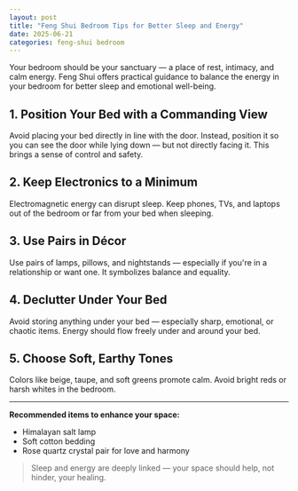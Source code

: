 ```yaml
---
layout: post
title: "Feng Shui Bedroom Tips for Better Sleep and Energy"
date: 2025-06-21
categories: feng-shui bedroom
---
```


Your bedroom should be your sanctuary — a place of rest, intimacy, and calm energy. Feng Shui offers practical guidance to balance the energy in your bedroom for better sleep and emotional well-being.

## 1. Position Your Bed with a Commanding View
Avoid placing your bed directly in line with the door. Instead, position it so you can see the door while lying down — but not directly facing it. This brings a sense of control and safety.

## 2. Keep Electronics to a Minimum
Electromagnetic energy can disrupt sleep. Keep phones, TVs, and laptops out of the bedroom or far from your bed when sleeping.

## 3. Use Pairs in Décor
Use pairs of lamps, pillows, and nightstands — especially if you're in a relationship or want one. It symbolizes balance and equality.

## 4. Declutter Under Your Bed
Avoid storing anything under your bed — especially sharp, emotional, or chaotic items. Energy should flow freely under and around your bed.

## 5. Choose Soft, Earthy Tones
Colors like beige, taupe, and soft greens promote calm. Avoid bright reds or harsh whites in the bedroom.

---

**Recommended items to enhance your space:**
- Himalayan salt lamp  
- Soft cotton bedding  
- Rose quartz crystal pair for love and harmony

> Sleep and energy are deeply linked — your space should help, not hinder, your healing.